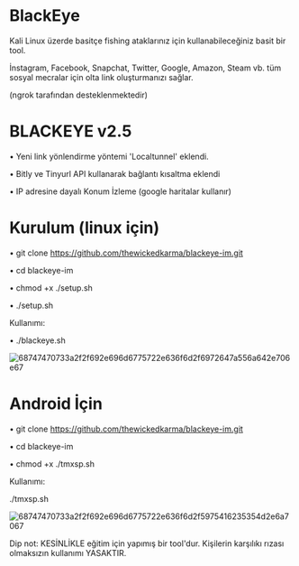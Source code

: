 # BlackEye
Kali Linux üzerde basitçe fishing ataklarınız için kullanabileceğiniz basit bir tool.

İnstagram, Facebook, Snapchat, Twitter, Google, Amazon, Steam vb. tüm sosyal mecralar için olta link oluşturmanızı sağlar.

(ngrok tarafından desteklenmektedir)

# BLACKEYE v2.5 
 • Yeni link yönlendirme yöntemi 'Localtunnel' eklendi.
 
 • Bitly ve Tinyurl API kullanarak bağlantı kısaltma eklendi
 
 • IP adresine dayalı Konum İzleme (google haritalar kullanır)

 # Kurulum (linux için)

• git clone https://github.com/thewickedkarma/blackeye-im.git

• cd blackeye-im

• chmod +x ./setup.sh

• ./setup.sh

Kullanımı:


• ./blackeye.sh

![68747470733a2f2f692e696d6775722e636f6d2f6972647a556a642e706e67](https://github.com/Jesus0018/BlackEye/assets/137001881/95266741-a769-4d7b-8747-d3d70085b9ea)

# Android İçin

• git clone https://github.com/thewickedkarma/blackeye-im.git

• cd blackeye-im

• chmod +x ./tmxsp.sh

Kullanımı:


./tmxsp.sh

![68747470733a2f2f692e696d6775722e636f6d2f5975416235354d2e6a7067](https://github.com/Jesus0018/BlackEye/assets/137001881/ee903abb-ceaf-45f6-a701-69079196764f)


Dip not: KESİNLİKLE eğitim için yapımış bir tool'dur. Kişilerin karşılıkı rızası olmaksızın kullanımı YASAKTIR.
